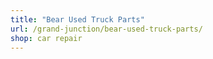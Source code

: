 ```yaml
---
title: "Bear Used Truck Parts"
url: /grand-junction/bear-used-truck-parts/
shop: car repair
---
```

